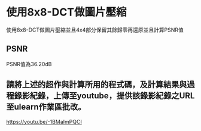 # 使用8x8-DCT做圖片壓縮
使用8x8-DCT做圖片壓縮並且4x4部分保留其餘歸零再還原並且計算PSNR值
## PSNR
PSNR值為36.20dB
## 請將上述的超作與計算所用的程式碼，及計算結果與過程錄影紀錄，上傳至youtube，提供該錄影紀錄之URL至ulearn作業區批改。
https://youtu.be/-1BMaImPQCI
